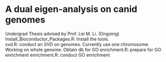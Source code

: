 # A dual eigen-analysis on canid genomes
 Undergrad Thesis advised by Prof. Lei M. Li. (Ongoing)  
 Install_Bioconductor_Packages.R: Install the tools.  
 svd.R: conduct an SVD on genomes. Currently use one chromosome. Working on whole genome.
 Obtain db for GO enrichment.R: prepare for GO enrichment
 enrichment.R: conduct GO enrichment
 
